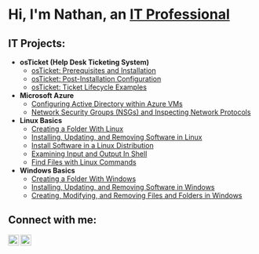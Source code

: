 <h1>Hi, I'm Nathan, an <a href="https://www.linkedin.com/in/nathansom/">IT Professional</a></h1>

<h2>IT Projects:</h2>

- <b>osTicket (Help Desk Ticketing System)</b>
  - [osTicket: Prerequisites and Installation](https://github.com/n8som/osticket-prereqs)
  - [osTicket: Post-Installation Configuration](https://github.com/n8som/post-install-config)
  - [osTicket: Ticket Lifecycle Examples](https://github.com/n8som/ticket-lifecycle)
- <b>Microsoft Azure</b>
  - [Configuring Active Directory within Azure VMs](https://github.com/n8som/configure-ad)
  - [Network Security Groups (NSGs) and Inspecting Network Protocols](https://github.com/n8som/azure-network-protocols)
- <b>Linux Basics</b>
  - [Creating a Folder With Linux](https://github.com/n8som/Creating-a-Folder-with-Linux)
  - [Installing, Updating, and Removing Software in Linux](https://github.com/n8som/Installing-Updating-and-Removing-Software-in-Linux)
  - [Install Software in a Linux Distribution](https://github.com/n8som/Install-Software-in-a-Linux-Distribution)
  - [Examining Input and Output In Shell](https://github.com/n8som/Examining-Input-and-Output-In-Shell)
  - [Find Files with Linux Commands](https://github.com/n8som/Find-Files-With-Linux-Commands)
- <b>Windows Basics</b>
  - [Creating a Folder With Windows](https://github.com/n8som/Creating-a-Folder-With-Windows)
  - [Installing, Updating, and Removing Software in Windows](https://github.com/n8som/Installing-Updating-and-Removing-Software-in-Windows)
  - [Creating, Modifying, and Removing Files and Folders in Windows](https://github.com/n8som/Creating-Modifying-and-Removing-Files-and-Folders-in-Windows/tree/main)
    
<h2>Connect with me:</h2>

[<img align="left" alt="Josh | LinkedIn" width="22px" src="https://cdn.jsdelivr.net/npm/simple-icons@v3/icons/linkedin.svg" />][linkedin]
[<img align="left" alt="Josh | Instagram" width="22px" src="https://cdn.jsdelivr.net/npm/simple-icons@v3/icons/instagram.svg" />][instagram]


[instagram]: https://www.instagram.com/nathansom
[linkedin]: https://www.linkedin.com/in/nathansom/

